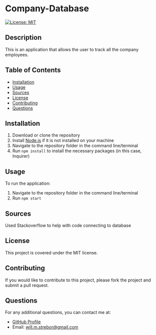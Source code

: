 # Company-Database
  [![License: MIT](https://img.shields.io/badge/License-MIT-yellow.svg)](https://opensource.org/licenses/MIT)
  ## Description
  This is an application that allows the user to track all the company employees.
  ## Table of Contents
  - [Installation](#installation)
  - [Usage](#usage)
  - [Sources](#sources)
  - [License](#license)
  - [Contributing](#contributing)
  - [Questions](#questions)
  ## Installation
  1. Download or clone the repository
  2. Install [Node.js](https://nodejs.org/) if it is not installed on your machine
  3. Navigate to the repository folder in the command line/terminal
  4. Run `npm install` to install the necessary packages (in this case, Inquirer)
  ## Usage
  To run the application:
  1. Navigate to the repository folder in the command line/terminal
  2. Run `npm start`
  ## Sources
  Used Stackoverflow to help with code connecting to database
  
  ## License
  This project is covered under the MIT license.
  ## Contributing
  If you would like to contribute to this project, please fork the project and submit a pull request.
  ## Questions
  For any additional questions, you can contact me at:
  - [GitHub Profile](https://github.com/Nettooffnook)
  - Email: will.m.strebor@gmail.com
